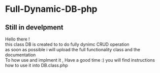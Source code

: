 # Full-Dynamic-DB-php
<h2>Still in develpment</h2>

Hello there !<br>
this class DB is created to to do fully dynimc CRUD operation  <br>
as soon as possible i will upload the full functionality class and the documentation <br>
To how use and implment it , Have a good time :)
you will find instructions how to use it into DB.class.php

